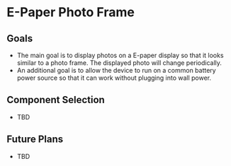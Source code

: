 # E-Paper Photo Frame

## Goals
- The main goal is to display photos on a E-paper display so that it looks similar to a photo frame. The displayed photo will change periodically.
- An additional goal is to allow the device to run on a common battery power source so that it can work without plugging into wall power.

## Component Selection
- TBD

## Future Plans
- TBD